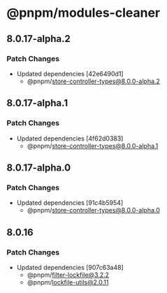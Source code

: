 # @pnpm/modules-cleaner

## 8.0.17-alpha.2

### Patch Changes

- Updated dependencies [42e6490d1]
  - @pnpm/store-controller-types@8.0.0-alpha.2

## 8.0.17-alpha.1

### Patch Changes

- Updated dependencies [4f62d0383]
  - @pnpm/store-controller-types@8.0.0-alpha.1

## 8.0.17-alpha.0

### Patch Changes

- Updated dependencies [91c4b5954]
  - @pnpm/store-controller-types@8.0.0-alpha.0

## 8.0.16

### Patch Changes

- Updated dependencies [907c63a48]
  - @pnpm/filter-lockfile@3.2.2
  - @pnpm/lockfile-utils@2.0.11
